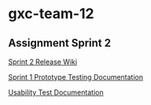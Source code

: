 # gxc-team-12

## Assignment Sprint 2

[Sprint 2 Release Wiki](https://github.com/gxc-international-innovation-challenge/gxc-team-12/wiki/Sprint-2-Release)

[Sprint 1 Prototype Testing Documentation](https://github.com/gxc-international-innovation-challenge/gxc-team-12/wiki/Prototype-Testing-Documentation)

[Usability Test Documentation](https://github.com/gxc-international-innovation-challenge/gxc-team-12/wiki/Usability-Test)
